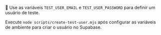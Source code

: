 🔑 Use as variáveis `TEST_USER_EMAIL` e `TEST_USER_PASSWORD` para definir um usuário de teste.

Execute `node scripts/create-test-user.mjs` após configurar as variáveis de ambiente para criar o usuário no Supabase.
